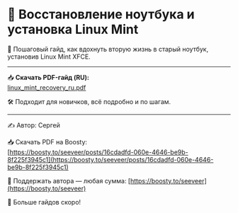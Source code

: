 # 🧰 Восстановление ноутбука и установка Linux Mint

📘 Пошаговый гайд, как вдохнуть вторую жизнь в старый ноутбук, установив Linux Mint XFCE.

---

📥 **Скачать PDF-гайд (RU):**  
[linux_mint_recovery_ru.pdf](./linux_mint_recovery_ru.pdf)

🛠 Подходит для новичков, всё подробно и по шагам.

---

✍ Автор: Сергей  

📥 Скачать PDF на Boosty:  
[https://boosty.to/seeveer/posts/16cdadfd-060e-4646-be9b-8f225f3945c1](https://boosty.to/seeveer/posts/16cdadfd-060e-4646-be9b-8f225f3945c1)

💖 Поддержать автора — любая сумма:
[https://boosty.to/seeveer](https://boosty.to/seeveer)


📣 Больше гайдов скоро!
